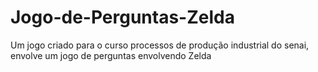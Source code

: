 # Jogo-de-Perguntas-Zelda
Um jogo criado para o curso processos de produção industrial do senai, envolve um jogo de perguntas envolvendo Zelda
